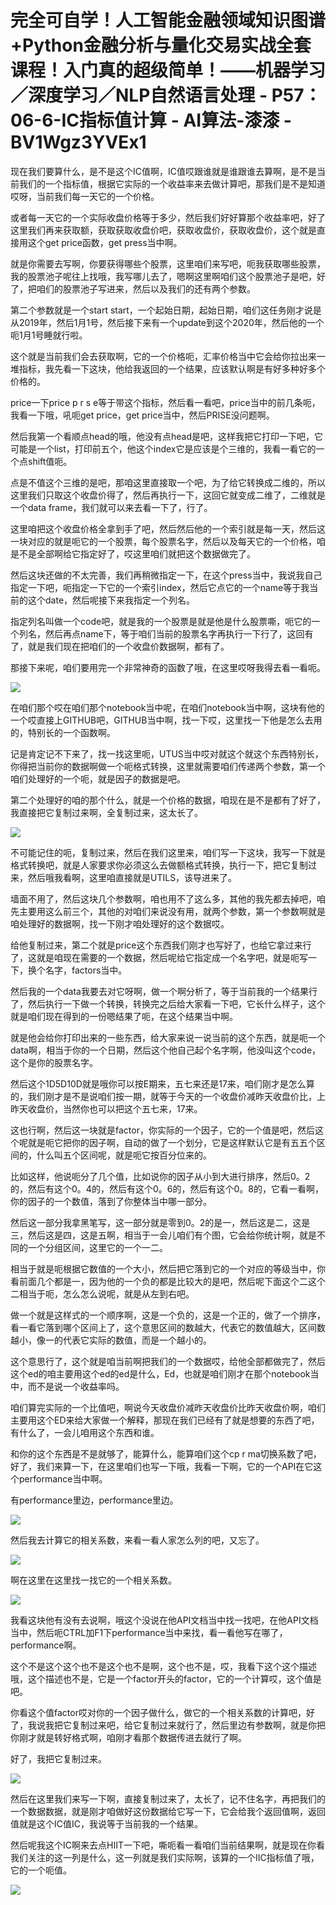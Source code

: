 # 完全可自学！人工智能金融领域知识图谱+Python金融分析与量化交易实战全套课程！入门真的超级简单！——机器学习／深度学习／NLP自然语言处理 - P57：06-6-IC指标值计算 - AI算法-漆漆 - BV1Wgz3YVEx1

现在我们要算什么，是不是这个IC值啊，IC值哎跟谁就是谁跟谁去算啊，是不是当前我们的一个指标值，根据它实际的一个收益率来去做计算吧，那我们是不是知道哎呀，当前我们每一天它的一个价格。

或者每一天它的一个实际收盘价格等于多少，然后我们好好算那个收益率吧，好了这里我们再来获取额，获取获取收盘价吧，获取收盘价，获取收盘价，这个就是直接用这个get price函数，get press当中啊。

就是你需要去写啊，你要获得哪些个股票，这里咱们来写吧，呃我获取哪些股票，我的股票池子呢往上找哦，我写哪儿去了，嗯啊这里啊咱们这个股票池子是吧，好了，把咱们的股票池子写进来，然后以及我们的还有两个参数。

第二个参数就是一个start start，一个起始日期，起始日期，咱们这任务刚才说是从2019年，然后1月1号，然后接下来有一个update到这个2020年，然后他的一个呃1月1号睡就行啦。

这个就是当前我们会去获取啊，它的一个价格呃，汇率价格当中它会给你拉出来一堆指标，我先看一下这块，他给我返回的一个结果，应该默认啊是有好多种好多个价格的。

price一下price p r s e等于带这个指标，然后看一看吧，price当中的前几条呃，我看一下哦，吼呃get price，get price当中，然后PRISE没问题啊。

然后我第一个看顺点head的哦，他没有点head是吧，这样我把它打印一下吧，它可能是一个list，打印前五个，他这个index它是应该是个三维的，我看一看它的一个点shift值呃。

点是不值这个三维的是吧，那咱这里直接取一个吧，为了给它转换成二维的，所以这里我们只取这个收盘价得了，然后再执行一下，这回它就变成二维了，二维就是一个data frame，我们就可以来去看一下了，行了。

这里咱把这个收盘价格全拿到手了吧，然后然后他的一个索引就是每一天，然后这一块对应的就是呃它的一个股票，每个股票名字，然后以及每天它的一个价格，咱是不是全部啊给它指定好了，哎这里咱们就把这个数据做完了。

然后这块还做的不太完善，我们再稍微指定一下，在这个press当中，我说我自己指定一下吧，呃指定一下它的一个索引index，然后它点它的一个name等于我当前的这个date，然后呢接下来我指定一个列名。

指定列名叫做一个code吧，就是我的一个股票是就是他是什么股票嘶，呃它的一个列名，然后再点name下，等于咱们当前的股票名字再执行一下行了，这回有了，就是我们现在把咱们的一个收盘价数据啊，都有了。

那接下来呢，咱们要用完一个非常神奇的函数了哦，在这里哎呀我得去看一看呃。

![](img/4131c84da4fe9b52fe9724a9403ce9ec_1.png)

在咱们那个哎在咱们那个notebook当中呢，在咱们notebook当中啊，这块有他的一个哎直接上GITHUB吧，GITHUB当中啊，找一下哎，这里找一下他是怎么去用的，特别长的一个函数啊。

记是肯定记不下来了，找一找这里呃，UTUS当中哎对就这个就这个东西特别长，你得把当前你的数据啊做一个呃格式转换，这里就需要咱们传递两个参数，第一个咱们处理好的一个呃，就是因子的数据是吧。

第二个处理好的咱的那个什么，就是一个价格的数据，咱现在是不是都有了好了，我直接把它复制过来啊，全复制过来，这太长了。



![](img/4131c84da4fe9b52fe9724a9403ce9ec_3.png)

不可能记住的呃，复制过来，然后在我们这里来，咱们写一下这块，我写一下就是格式转换吧，就是人家要求你必须这么去做额格式转换，执行一下，把它复制过来，然后哦我看啊，这里咱直接就是UTILS，该导进来了。

墙面不用了，然后这块几个参数啊，咱也用不了这么多，其他的我先都去掉吧，咱先主要用这么前三个，其他的对咱们来说没有用，就两个参数，第一个参数啊就是咱处理好的数据啊，找一下刚才咱处理好的这个数据哎。

给他复制过来，第二个就是price这个东西我们刚才也写好了，也给它拿过来行了，这就是咱现在需要的一个数据，然后呢给它指定成一个名字吧，就是呃写一下，换个名字，factors当中。

然后我的一个data我要去对它呀啊，做一个啊分析了，等于当前我的一个结果行了，然后执行一下做一个转换，转换完之后给大家看一下吧，它长什么样子，这个就是咱们现在得到的一份嗯结果了呃，在这个结果当中啊。

就是他会给你打印出来的一些东西，给大家来说一说当前的这个东西，就是呃一个data啊，相当于你的一个日期，然后这个他自己起个名字啊，他没叫这个code，这个是你的股票名字。

然后这个1D5D10D就是哦你可以按E期来，五七来还是17来，咱们刚才是怎么算的，我们刚才是不是说咱们按一期，就等于今天的一个收盘价减昨天收盘价比，上昨天收盘价，当然你也可以把这个五七来，17来。

这也行啊，然后这一块就是factor，你实际的一个因子，它的一个值是吧，然后这个呢就是呃它把你的因子啊，自动的做了一个划分，它是这样默认它是有五五个区间的，什么叫五个区间呢，就是呃它按百分位来的。

比如这样，他说呃分了几个值，比如说你的因子从小到大进行排序，然后0。2的，然后有这个0。4的，然后有这个0。6的，然后有这个0。8的，它看一看啊，你的因子的一个数值，落到了你整体当中哪一部分。

然后这一部分我拿黑笔写，这一部分就是零到0。2的是一，然后这是二，这是三，然后这是四，这是五啊，相当于一会儿咱们有个图，它会给你统计啊，就是不同的一个分组区间，这里它的一个一二。

相当于就是呃根据它数值的一个大小，然后把它落到它的一个对应的等级当中，你看前面几个都是一，因为他的一个负的都是比较大的是吧，然后呢下面这个二这个二相当于呃，怎么怎么说呢，就是从左到右吧。

做一个就是这样式的一个顺序啊，这是一个负的，这是一个正的，做了一个排序，看一看它落到哪个区间上了，这个意思区间的数越大，代表它的数值越大，区间数越小，像一的代表它实际的数值，而是一个越小的。

这个意思行了，这个就是咱当前啊把我们的一个数据哎，给他全部都做完了，然后这个ed的咱主要用这个ed的ed是什么，Ed，也就是咱们刚才在那个notebook当中，而不是说一个收益率吗。

咱们算完实际的一个比值吧，啊说今天收盘价减昨天收盘价比昨天收盘价啊，咱们主要用这个ED来给大家做一个解释，那现在我们已经有了就是想要的东西了吧，有什么了，一会儿咱用这个东西和谁。

和你的这个东西是不是就够了，能算什么，能算咱们这个cp r ma切换系数了吧，好了，我们来算一下，在这里咱们也写一下哦，我看一下啊，它的一个API在它这个performance当中啊。

有performance里边，performance里边。

![](img/4131c84da4fe9b52fe9724a9403ce9ec_5.png)

然后我去计算它的相关系数，来看一看人家怎么列的吧，又忘了。

![](img/4131c84da4fe9b52fe9724a9403ce9ec_7.png)

啊在这里在这里找一找它的一个相关系数。

![](img/4131c84da4fe9b52fe9724a9403ce9ec_9.png)

我看这块他有没有去说啊，哦这个没说在他API文档当中找一找吧，在他API文档当中，然后呃CTRL加F1下performance当中来找，看一看他写在哪了，performance啊。

这个不是这个这个也不是这个也不是啊，这个也不是，哎，我看下这个这个描述哦，这个描述也不是，它是一个factor开头的factor，它的一个计算哎，这个值是吧。

你看这个值factor哎对你的一个因子做什么，做它的一个相关系数的计算吧，好了，我说我把它复制过来吧，给它复制过来就行了，然后里边有参数啊，就是你把你刚才就是转好格式啊，咱刚才看那个数据传进去就行了啊。

好了，我把它复制过来。

![](img/4131c84da4fe9b52fe9724a9403ce9ec_11.png)

然后在这里我们来写一下啊，直接复制过来了，太长了，记不住名字，再把我们的一个数据数据，就是刚才咱做好这份数据给它写一下，它会给我个返回值啊，返回值就是这个IC值IC，我说等于当前我的一个结果。

然后呢我这个IC啊来去点HIIT一下吧，嘶呃看一看咱们当前结果啊，就是现在你看我们关注的这一列是什么，这一列就是我们实际啊，该算的一个IIC指标值了哦，它的一个呃值。



![](img/4131c84da4fe9b52fe9724a9403ce9ec_13.png)